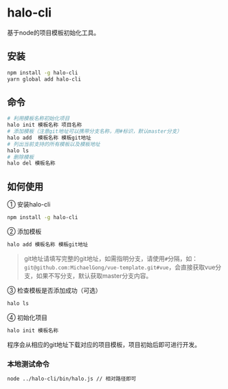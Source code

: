 # halo-cli
基于node的项目模板初始化工具。

## 安装
``` bash
npm install -g halo-cli
yarn global add halo-cli
```

## 命令
``` bash
# 利用模板名称初始化项目
halo init 模板名称 项目名称
# 添加模板（注意git地址可以携带分支名称，用#标识，默认master分支）
halo add  模板名称 模板git地址
# 列出当前支持的所有模板以及模板地址
halo ls
# 删除模板
halo del 模板名称
```

## 如何使用

① 安装halo-cli
``` bash
npm install -g halo-cli
```
② 添加模板
``` bash
halo add 模板名称 模板git地址
```
> git地址请填写完整的git地址，如需指明分支，请使用`#`分隔，如：`git@github.com:MichaelGong/vue-template.git#vue`，会直接获取vue分支，如果不写分支，默认获取master分支内容。

③ 检查模板是否添加成功（可选）
``` bash
halo ls
```
④ 初始化项目
``` bash
halo init 模板名称
```
程序会从相应的git地址下载对应的项目模板，项目初始后即可进行开发。

### 本地测试命令
``` bash
node ../halo-cli/bin/halo.js // 相对路径即可
```

